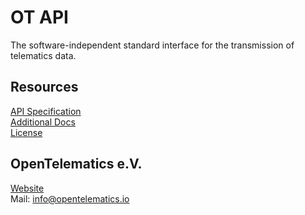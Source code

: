 # OT API  
The software-independent standard interface for the transmission of telematics data.

## Resources  
[API Specification](openapi.json)  
[Additional Docs](https://opentelematics.gitlab.io/otdata/docs/#/)  
[License](LICENSE)  

## OpenTelematics e.V.
[Website](https://opentelematics.io/)  
Mail: info@opentelematics.io

